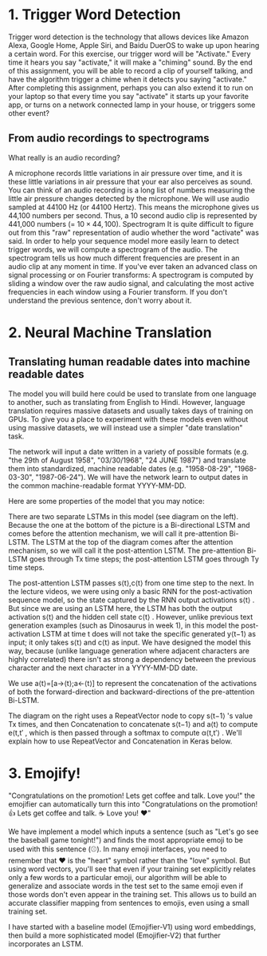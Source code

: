 # 1. Trigger Word Detection

Trigger word detection is the technology that allows devices like Amazon Alexa, Google Home, Apple Siri, and Baidu DuerOS to wake up upon hearing a certain word.
For this exercise, our trigger word will be "Activate." Every time it hears you say "activate," it will make a "chiming" sound.
By the end of this assignment, you will be able to record a clip of yourself talking, and have the algorithm trigger a chime when it detects you saying "activate."
After completing this assignment, perhaps you can also extend it to run on your laptop so that every time you say "activate" it starts up your favorite app, or turns on a network connected lamp in your house, or triggers some other event?

## From audio recordings to spectrograms
What really is an audio recording?

A microphone records little variations in air pressure over time, and it is these little variations in air pressure that your ear also perceives as sound.
You can think of an audio recording is a long list of numbers measuring the little air pressure changes detected by the microphone.
We will use audio sampled at 44100 Hz (or 44100 Hertz).
This means the microphone gives us 44,100 numbers per second.
Thus, a 10 second audio clip is represented by 441,000 numbers (= $10 \times 44,100$).
Spectrogram
It is quite difficult to figure out from this "raw" representation of audio whether the word "activate" was said.
In order to help your sequence model more easily learn to detect trigger words, we will compute a spectrogram of the audio.
The spectrogram tells us how much different frequencies are present in an audio clip at any moment in time.
If you've ever taken an advanced class on signal processing or on Fourier transforms:
A spectrogram is computed by sliding a window over the raw audio signal, and calculating the most active frequencies in each window using a Fourier transform.
If you don't understand the previous sentence, don't worry about it.


# 2. Neural Machine Translation

## Translating human readable dates into machine readable dates
The model you will build here could be used to translate from one language to another, such as translating from English to Hindi. However, language translation requires massive datasets and usually takes days of training on GPUs. To give you a place to experiment with these models even without using massive datasets, we will instead use a simpler "date translation" task.

The network will input a date written in a variety of possible formats (e.g. "the 29th of August 1958", "03/30/1968", "24 JUNE 1987") and translate them into standardized, machine readable dates (e.g. "1958-08-29", "1968-03-30", "1987-06-24"). We will have the network learn to output dates in the common machine-readable format YYYY-MM-DD.


Here are some properties of the model that you may notice:

There are two separate LSTMs in this model (see diagram on the left). Because the one at the bottom of the picture is a Bi-directional LSTM and comes before the attention mechanism, we will call it pre-attention Bi-LSTM. The LSTM at the top of the diagram comes after the attention mechanism, so we will call it the post-attention LSTM. The pre-attention Bi-LSTM goes through  Tx  time steps; the post-attention LSTM goes through  Ty  time steps.

The post-attention LSTM passes  s⟨t⟩,c⟨t⟩  from one time step to the next. In the lecture videos, we were using only a basic RNN for the post-activation sequence model, so the state captured by the RNN output activations  s⟨t⟩ . But since we are using an LSTM here, the LSTM has both the output activation  s⟨t⟩  and the hidden cell state  c⟨t⟩ . However, unlike previous text generation examples (such as Dinosaurus in week 1), in this model the post-activation LSTM at time  t  does will not take the specific generated  y⟨t−1⟩  as input; it only takes  s⟨t⟩  and  c⟨t⟩  as input. We have designed the model this way, because (unlike language generation where adjacent characters are highly correlated) there isn't as strong a dependency between the previous character and the next character in a YYYY-MM-DD date.

We use  a⟨t⟩=[a→⟨t⟩;a←⟨t⟩]  to represent the concatenation of the activations of both the forward-direction and backward-directions of the pre-attention Bi-LSTM.

The diagram on the right uses a RepeatVector node to copy  s⟨t−1⟩ 's value  Tx  times, and then Concatenation to concatenate  s⟨t−1⟩  and  a⟨t⟩  to compute  e⟨t,t′ , which is then passed through a softmax to compute  α⟨t,t′⟩ . We'll explain how to use RepeatVector and Concatenation in Keras below.

# 3. Emojify!

"Congratulations on the promotion! Lets get coffee and talk. Love you!" the emojifier can automatically turn this into "Congratulations on the promotion! 👍 Lets get coffee and talk. ☕️ Love you! ❤️"

We have implement a model which inputs a sentence (such as "Let's go see the baseball game tonight!") and finds the most appropriate emoji to be used with this sentence (⚾️). In many emoji interfaces, you need to remember that ❤️ is the "heart" symbol rather than the "love" symbol. But using word vectors, you'll see that even if your training set explicitly relates only a few words to a particular emoji, our algorithm will be able to generalize and associate words in the test set to the same emoji even if those words don't even appear in the training set. This allows us to build an accurate classifier mapping from sentences to emojis, even using a small training set.

I have started with a baseline model (Emojifier-V1) using word embeddings, then build a more sophisticated model (Emojifier-V2) that further incorporates an LSTM.

